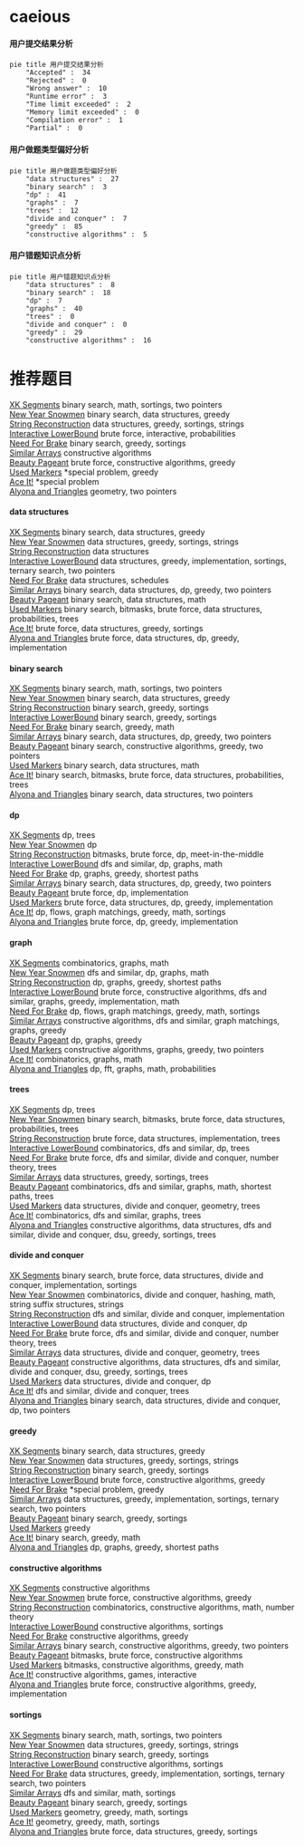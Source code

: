 # caeious
<!-- tabs:start -->
#### **用户提交结果分析**

```mermaid
pie title 用户提交结果分析
    "Accepted" :  34
    "Rejected" :  0
    "Wrong answer" :  10
    "Runtime error" :  3
    "Time limit exceeded" :  2
    "Memory limit exceeded" :  0
    "Compilation error" :  1
    "Partial" :  0
```
#### **用户做题类型偏好分析**

```mermaid
pie title 用户做题类型偏好分析
    "data structures" :  27
    "binary search" :  3
    "dp" :  41
    "graphs" :  7
    "trees" :  12
    "divide and conquer" :  7
    "greedy" :  85
    "constructive algorithms" :  5
```
#### **用户错题知识点分析**

```mermaid
pie title 用户错题知识点分析
    "data structures" :  8
    "binary search" :  18
    "dp" :  7
    "graphs" :  40
    "trees" :  0
    "divide and conquer" :  0
    "greedy" :  29
    "constructive algorithms" :  16
```
<!-- tabs:end -->
# 推荐题目
[XK Segments](http://codeforces.com/problemset/problem/895/B)		binary search,
                        math,
                        sortings,
                        two pointers		  
[New Year Snowmen](http://codeforces.com/problemset/problem/140/C)		binary search,
                        data structures,
                        greedy		  
[String Reconstruction](http://codeforces.com/problemset/problem/827/A)		data structures,
                        greedy,
                        sortings,
                        strings		  
[Interactive LowerBound](http://codeforces.com/problemset/problem/843/B)		brute force,
                        interactive,
                        probabilities		  
[Need For Brake](http://codeforces.com/problemset/problem/73/B)		binary search,
                        greedy,
                        sortings		  
[Similar Arrays](http://codeforces.com/problemset/problem/1090/D)		constructive algorithms		  
[Beauty Pageant](http://codeforces.com/problemset/problem/246/C)		brute force,
                        constructive algorithms,
                        greedy		  
[Used Markers](http://codeforces.com/problemset/problem/1431/D)		*special problem,
                        greedy		  
[Ace It!](http://codeforces.com/problemset/problem/656/F)		*special problem		  
[Alyona and Triangles](http://codeforces.com/problemset/problem/682/E)		geometry,
                        two pointers		  
<!-- tabs:start -->
#### **data structures**
[XK Segments](http://codeforces.com/problemset/problem/140/C)		binary search,
                        data structures,
                        greedy		  
[New Year Snowmen](http://codeforces.com/problemset/problem/827/A)		data structures,
                        greedy,
                        sortings,
                        strings		  
[String Reconstruction](http://codeforces.com/problemset/problem/1117/G)		data structures		  
[Interactive LowerBound](http://codeforces.com/problemset/problem/1374/E2)		data structures,
                        greedy,
                        implementation,
                        sortings,
                        ternary search,
                        two pointers		  
[Need For Brake](http://codeforces.com/problemset/problem/380/C)		data structures,
                        schedules		  
[Similar Arrays](http://codeforces.com/problemset/problem/1492/C)		binary search,
                        data structures,
                        dp,
                        greedy,
                        two pointers		  
[Beauty Pageant](http://codeforces.com/problemset/problem/1490/G)		binary search,
                        data structures,
                        math		  
[Used Markers](http://codeforces.com/problemset/problem/1479/D)		binary search,
                        bitmasks,
                        brute force,
                        data structures,
                        probabilities,
                        trees		  
[Ace It!](http://codeforces.com/problemset/problem/1497/A)		brute force,
                        data structures,
                        greedy,
                        sortings		  
[Alyona and Triangles](http://codeforces.com/problemset/problem/1491/C)		brute force,
                        data structures,
                        dp,
                        greedy,
                        implementation		  
#### **binary search**
[XK Segments](http://codeforces.com/problemset/problem/895/B)		binary search,
                        math,
                        sortings,
                        two pointers		  
[New Year Snowmen](http://codeforces.com/problemset/problem/140/C)		binary search,
                        data structures,
                        greedy		  
[String Reconstruction](http://codeforces.com/problemset/problem/73/B)		binary search,
                        greedy,
                        sortings		  
[Interactive LowerBound](https://codeforces.com/contest/480/problem/A)		binary search,
                        greedy,
                        sortings		  
[Need For Brake](http://codeforces.com/problemset/problem/1344/D)		binary search,
                        greedy,
                        math		  
[Similar Arrays](http://codeforces.com/problemset/problem/1492/C)		binary search,
                        data structures,
                        dp,
                        greedy,
                        two pointers		  
[Beauty Pageant](http://codeforces.com/problemset/problem/1463/D)		binary search,
                        constructive algorithms,
                        greedy,
                        two pointers		  
[Used Markers](http://codeforces.com/problemset/problem/1490/G)		binary search,
                        data structures,
                        math		  
[Ace It!](http://codeforces.com/problemset/problem/1479/D)		binary search,
                        bitmasks,
                        brute force,
                        data structures,
                        probabilities,
                        trees		  
[Alyona and Triangles](http://codeforces.com/problemset/problem/1436/E)		binary search,
                        data structures,
                        two pointers		  
#### **dp**
[XK Segments](http://codeforces.com/problemset/problem/1249/F)		dp,
                        trees		  
[New Year Snowmen](http://codeforces.com/problemset/problem/1188/C)		dp		  
[String Reconstruction](http://codeforces.com/problemset/problem/1006/F)		bitmasks,
                        brute force,
                        dp,
                        meet-in-the-middle		  
[Interactive LowerBound](http://codeforces.com/problemset/problem/1344/C)		dfs and similar,
                        dp,
                        graphs,
                        math		  
[Need For Brake](http://codeforces.com/problemset/problem/1418/C)		dp,
                        graphs,
                        greedy,
                        shortest paths		  
[Similar Arrays](http://codeforces.com/problemset/problem/1492/C)		binary search,
                        data structures,
                        dp,
                        greedy,
                        two pointers		  
[Beauty Pageant](https://codeforces.com/contest/1457/problem/C)		brute force,
                        dp,
                        implementation		  
[Used Markers](http://codeforces.com/problemset/problem/1491/C)		brute force,
                        data structures,
                        dp,
                        greedy,
                        implementation		  
[Ace It!](http://codeforces.com/problemset/problem/1437/C)		dp,
                        flows,
                        graph matchings,
                        greedy,
                        math,
                        sortings		  
[Alyona and Triangles](http://codeforces.com/problemset/problem/1499/B)		brute force,
                        dp,
                        greedy,
                        implementation		  
#### **graph**
[XK Segments](http://codeforces.com/problemset/problem/1475/C)		combinatorics,
                        graphs,
                        math		  
[New Year Snowmen](http://codeforces.com/problemset/problem/1344/C)		dfs and similar,
                        dp,
                        graphs,
                        math		  
[String Reconstruction](http://codeforces.com/problemset/problem/1418/C)		dp,
                        graphs,
                        greedy,
                        shortest paths		  
[Interactive LowerBound](http://codeforces.com/problemset/problem/1487/C)		brute force,
                        constructive algorithms,
                        dfs and similar,
                        graphs,
                        greedy,
                        implementation,
                        math		  
[Need For Brake](http://codeforces.com/problemset/problem/1437/C)		dp,
                        flows,
                        graph matchings,
                        greedy,
                        math,
                        sortings		  
[Similar Arrays](http://codeforces.com/problemset/problem/1470/D)		constructive algorithms,
                        dfs and similar,
                        graph matchings,
                        graphs,
                        greedy		  
[Beauty Pageant](http://codeforces.com/problemset/problem/1476/C)		dp,
                        graphs,
                        greedy		  
[Used Markers](http://codeforces.com/problemset/problem/1304/D)		constructive algorithms,
                        graphs,
                        greedy,
                        two pointers		  
[Ace It!](http://codeforces.com/problemset/problem/1475/C)		combinatorics,
                        graphs,
                        math		  
[Alyona and Triangles](http://codeforces.com/problemset/problem/553/E)		dp,
                        fft,
                        graphs,
                        math,
                        probabilities		  
#### **trees**
[XK Segments](http://codeforces.com/problemset/problem/1249/F)		dp,
                        trees		  
[New Year Snowmen](http://codeforces.com/problemset/problem/1479/D)		binary search,
                        bitmasks,
                        brute force,
                        data structures,
                        probabilities,
                        trees		  
[String Reconstruction](http://codeforces.com/problemset/problem/1511/C)		brute force,
                        data structures,
                        implementation,
                        trees		  
[Interactive LowerBound](http://codeforces.com/problemset/problem/1499/F)		combinatorics,
                        dfs and similar,
                        dp,
                        trees		  
[Need For Brake](http://codeforces.com/problemset/problem/1491/E)		brute force,
                        dfs and similar,
                        divide and conquer,
                        number theory,
                        trees		  
[Similar Arrays](http://codeforces.com/problemset/problem/1466/D)		data structures,
                        greedy,
                        sortings,
                        trees		  
[Beauty Pageant](http://codeforces.com/problemset/problem/1495/D)		combinatorics,
                        dfs and similar,
                        graphs,
                        math,
                        shortest paths,
                        trees		  
[Used Markers](http://codeforces.com/problemset/problem/1303/G)		data structures,
                        divide and conquer,
                        geometry,
                        trees		  
[Ace It!](http://codeforces.com/problemset/problem/1454/E)		combinatorics,
                        dfs and similar,
                        graphs,
                        trees		  
[Alyona and Triangles](http://codeforces.com/problemset/problem/1494/D)		constructive algorithms,
                        data structures,
                        dfs and similar,
                        divide and conquer,
                        dsu,
                        greedy,
                        sortings,
                        trees		  
#### **divide and conquer**
[XK Segments](http://codeforces.com/problemset/problem/1461/D)		binary search,
                        brute force,
                        data structures,
                        divide and conquer,
                        implementation,
                        sortings		  
[New Year Snowmen](http://codeforces.com/problemset/problem/1466/G)		combinatorics,
                        divide and conquer,
                        hashing,
                        math,
                        string suffix structures,
                        strings		  
[String Reconstruction](http://codeforces.com/problemset/problem/1490/D)		dfs and similar,
                        divide and conquer,
                        implementation		  
[Interactive LowerBound](https://codeforces.com/contest/1483/problem/C)		data structures,
                        divide and conquer,
                        dp		  
[Need For Brake](http://codeforces.com/problemset/problem/1491/E)		brute force,
                        dfs and similar,
                        divide and conquer,
                        number theory,
                        trees		  
[Similar Arrays](http://codeforces.com/problemset/problem/1303/G)		data structures,
                        divide and conquer,
                        geometry,
                        trees		  
[Beauty Pageant](http://codeforces.com/problemset/problem/1494/D)		constructive algorithms,
                        data structures,
                        dfs and similar,
                        divide and conquer,
                        dsu,
                        greedy,
                        sortings,
                        trees		  
[Used Markers](http://codeforces.com/problemset/problem/1482/E)		data structures,
                        divide and conquer,
                        dp		  
[Ace It!](http://codeforces.com/problemset/problem/566/C)		dfs and similar,
                        divide and conquer,
                        trees		  
[Alyona and Triangles](http://codeforces.com/problemset/problem/1428/F)		binary search,
                        data structures,
                        divide and conquer,
                        dp,
                        two pointers		  
#### **greedy**
[XK Segments](http://codeforces.com/problemset/problem/140/C)		binary search,
                        data structures,
                        greedy		  
[New Year Snowmen](http://codeforces.com/problemset/problem/827/A)		data structures,
                        greedy,
                        sortings,
                        strings		  
[String Reconstruction](http://codeforces.com/problemset/problem/73/B)		binary search,
                        greedy,
                        sortings		  
[Interactive LowerBound](http://codeforces.com/problemset/problem/246/C)		brute force,
                        constructive algorithms,
                        greedy		  
[Need For Brake](http://codeforces.com/problemset/problem/1431/D)		*special problem,
                        greedy		  
[Similar Arrays](http://codeforces.com/problemset/problem/1374/E2)		data structures,
                        greedy,
                        implementation,
                        sortings,
                        ternary search,
                        two pointers		  
[Beauty Pageant](https://codeforces.com/contest/480/problem/A)		binary search,
                        greedy,
                        sortings		  
[Used Markers](https://codeforces.com/contest/1071/problem/B)		greedy		  
[Ace It!](http://codeforces.com/problemset/problem/1344/D)		binary search,
                        greedy,
                        math		  
[Alyona and Triangles](http://codeforces.com/problemset/problem/1418/C)		dp,
                        graphs,
                        greedy,
                        shortest paths		  
#### **constructive algorithms**
[XK Segments](http://codeforces.com/problemset/problem/1090/D)		constructive algorithms		  
[New Year Snowmen](http://codeforces.com/problemset/problem/246/C)		brute force,
                        constructive algorithms,
                        greedy		  
[String Reconstruction](http://codeforces.com/problemset/problem/894/B)		combinatorics,
                        constructive algorithms,
                        math,
                        number theory		  
[Interactive LowerBound](http://codeforces.com/problemset/problem/23/C)		constructive algorithms,
                        sortings		  
[Need For Brake](http://codeforces.com/problemset/problem/1493/A)		constructive algorithms,
                        greedy		  
[Similar Arrays](http://codeforces.com/problemset/problem/1463/D)		binary search,
                        constructive algorithms,
                        greedy,
                        two pointers		  
[Beauty Pageant](https://codeforces.com/contest/1456/problem/B)		bitmasks,
                        brute force,
                        constructive algorithms		  
[Used Markers](http://codeforces.com/problemset/problem/1492/D)		bitmasks,
                        constructive algorithms,
                        greedy,
                        math		  
[Ace It!](https://codeforces.com/contest/1504/problem/D)		constructive algorithms,
                        games,
                        interactive		  
[Alyona and Triangles](https://codeforces.com/contest/1483/problem/A)		brute force,
                        constructive algorithms,
                        greedy,
                        implementation		  
#### **sortings**
[XK Segments](http://codeforces.com/problemset/problem/895/B)		binary search,
                        math,
                        sortings,
                        two pointers		  
[New Year Snowmen](http://codeforces.com/problemset/problem/827/A)		data structures,
                        greedy,
                        sortings,
                        strings		  
[String Reconstruction](http://codeforces.com/problemset/problem/73/B)		binary search,
                        greedy,
                        sortings		  
[Interactive LowerBound](http://codeforces.com/problemset/problem/23/C)		constructive algorithms,
                        sortings		  
[Need For Brake](http://codeforces.com/problemset/problem/1374/E2)		data structures,
                        greedy,
                        implementation,
                        sortings,
                        ternary search,
                        two pointers		  
[Similar Arrays](http://codeforces.com/problemset/problem/977/D)		dfs and similar,
                        math,
                        sortings		  
[Beauty Pageant](https://codeforces.com/contest/480/problem/A)		binary search,
                        greedy,
                        sortings		  
[Used Markers](https://codeforces.com/contest/1496/problem/C)		geometry,
                        greedy,
                        math,
                        sortings		  
[Ace It!](http://codeforces.com/problemset/problem/1495/A)		geometry,
                        greedy,
                        math,
                        sortings		  
[Alyona and Triangles](http://codeforces.com/problemset/problem/1497/A)		brute force,
                        data structures,
                        greedy,
                        sortings		  
<!-- tabs:end -->
